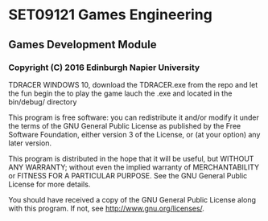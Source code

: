 # SET09121 Games Engineering
## Games Development Module
### Copyright (C) 2016  Edinburgh Napier University

TDRACER WINDOWS 10, download the TDRACER.exe from the repo and let the fun begin the to play the game lauch the .exe and located in the bin/debug/ directory

This program is free software: you can redistribute it and/or modify
it under the terms of the GNU General Public License as published by
the Free Software Foundation, either version 3 of the License, or
(at your option) any later version.

This program is distributed in the hope that it will be useful,
but WITHOUT ANY WARRANTY; without even the implied warranty of
MERCHANTABILITY or FITNESS FOR A PARTICULAR PURPOSE.  See the
GNU General Public License for more details.

You should have received a copy of the GNU General Public License
along with this program.  If not, see <http://www.gnu.org/licenses/>.
